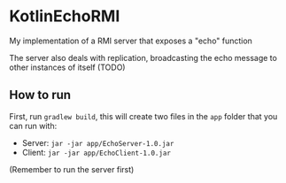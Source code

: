 # KotlinEchoRMI

My implementation of a RMI server that exposes a "echo" 
function

The server also deals with replication, broadcasting the echo
message to other instances of itself (TODO)


## How to run

First, run  `gradlew build`, this will create
two files in the `app` folder that you can run with:

* Server: `jar -jar app/EchoServer-1.0.jar`
* Client: `jar -jar app/EchoClient-1.0.jar`

(Remember to run the server first)

